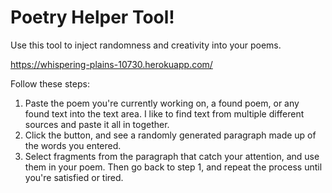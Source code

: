 # Poetry Helper Tool!
Use this tool to inject randomness and creativity into your poems.

https://whispering-plains-10730.herokuapp.com/

Follow these steps:
 1. Paste the poem you're currently working on, a found poem, or any found text into the text area. I like to find text from multiple different sources and paste it all in together.
 2. Click the button, and see a randomly generated paragraph made up of the words you entered. 
 3. Select fragments from the paragraph that catch your attention, and use them in your poem. Then go back to step 1, and repeat the process until you're satisfied or tired. 
